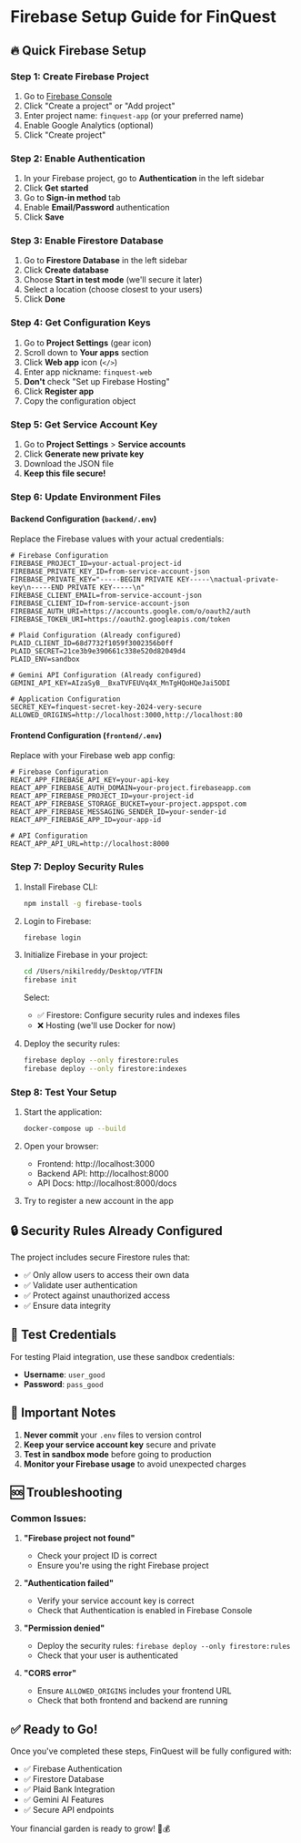 # Firebase Setup Guide for FinQuest

## 🔥 Quick Firebase Setup

### Step 1: Create Firebase Project

1. Go to [Firebase Console](https://console.firebase.google.com/)
2. Click "Create a project" or "Add project"
3. Enter project name: `finquest-app` (or your preferred name)
4. Enable Google Analytics (optional)
5. Click "Create project"

### Step 2: Enable Authentication

1. In your Firebase project, go to **Authentication** in the left sidebar
2. Click **Get started**
3. Go to **Sign-in method** tab
4. Enable **Email/Password** authentication
5. Click **Save**

### Step 3: Enable Firestore Database

1. Go to **Firestore Database** in the left sidebar
2. Click **Create database**
3. Choose **Start in test mode** (we'll secure it later)
4. Select a location (choose closest to your users)
5. Click **Done**

### Step 4: Get Configuration Keys

1. Go to **Project Settings** (gear icon)
2. Scroll down to **Your apps** section
3. Click **Web app** icon (`</>`)
4. Enter app nickname: `finquest-web`
5. **Don't** check "Set up Firebase Hosting"
6. Click **Register app**
7. Copy the configuration object

### Step 5: Get Service Account Key

1. Go to **Project Settings** > **Service accounts**
2. Click **Generate new private key**
3. Download the JSON file
4. **Keep this file secure!**

### Step 6: Update Environment Files

#### Backend Configuration (`backend/.env`)

Replace the Firebase values with your actual credentials:

```env
# Firebase Configuration
FIREBASE_PROJECT_ID=your-actual-project-id
FIREBASE_PRIVATE_KEY_ID=from-service-account-json
FIREBASE_PRIVATE_KEY="-----BEGIN PRIVATE KEY-----\nactual-private-key\n-----END PRIVATE KEY-----\n"
FIREBASE_CLIENT_EMAIL=from-service-account-json
FIREBASE_CLIENT_ID=from-service-account-json
FIREBASE_AUTH_URI=https://accounts.google.com/o/oauth2/auth
FIREBASE_TOKEN_URI=https://oauth2.googleapis.com/token

# Plaid Configuration (Already configured)
PLAID_CLIENT_ID=68d7732f1059f3002356b0ff
PLAID_SECRET=21ce3b9e390661c338e520d82049d4
PLAID_ENV=sandbox

# Gemini API Configuration (Already configured)
GEMINI_API_KEY=AIzaSyB__BxaTVFEUVq4X_MnTgHQoHQeJai5ODI

# Application Configuration
SECRET_KEY=finquest-secret-key-2024-very-secure
ALLOWED_ORIGINS=http://localhost:3000,http://localhost:80
```

#### Frontend Configuration (`frontend/.env`)

Replace with your Firebase web app config:

```env
# Firebase Configuration
REACT_APP_FIREBASE_API_KEY=your-api-key
REACT_APP_FIREBASE_AUTH_DOMAIN=your-project.firebaseapp.com
REACT_APP_FIREBASE_PROJECT_ID=your-project-id
REACT_APP_FIREBASE_STORAGE_BUCKET=your-project.appspot.com
REACT_APP_FIREBASE_MESSAGING_SENDER_ID=your-sender-id
REACT_APP_FIREBASE_APP_ID=your-app-id

# API Configuration
REACT_APP_API_URL=http://localhost:8000
```

### Step 7: Deploy Security Rules

1. Install Firebase CLI:
   ```bash
   npm install -g firebase-tools
   ```

2. Login to Firebase:
   ```bash
   firebase login
   ```

3. Initialize Firebase in your project:
   ```bash
   cd /Users/nikilreddy/Desktop/VTFIN
   firebase init
   ```
   
   Select:
   - ✅ Firestore: Configure security rules and indexes files
   - ❌ Hosting (we'll use Docker for now)

4. Deploy the security rules:
   ```bash
   firebase deploy --only firestore:rules
   firebase deploy --only firestore:indexes
   ```

### Step 8: Test Your Setup

1. Start the application:
   ```bash
   docker-compose up --build
   ```

2. Open your browser:
   - Frontend: http://localhost:3000
   - Backend API: http://localhost:8000
   - API Docs: http://localhost:8000/docs

3. Try to register a new account in the app

## 🔒 Security Rules Already Configured

The project includes secure Firestore rules that:
- ✅ Only allow users to access their own data
- ✅ Validate user authentication
- ✅ Protect against unauthorized access
- ✅ Ensure data integrity

## 🧪 Test Credentials

For testing Plaid integration, use these sandbox credentials:
- **Username**: `user_good`
- **Password**: `pass_good`

## 🚨 Important Notes

1. **Never commit** your `.env` files to version control
2. **Keep your service account key** secure and private
3. **Test in sandbox mode** before going to production
4. **Monitor your Firebase usage** to avoid unexpected charges

## 🆘 Troubleshooting

### Common Issues:

1. **"Firebase project not found"**
   - Check your project ID is correct
   - Ensure you're using the right Firebase project

2. **"Authentication failed"**
   - Verify your service account key is correct
   - Check that Authentication is enabled in Firebase Console

3. **"Permission denied"**
   - Deploy the security rules: `firebase deploy --only firestore:rules`
   - Check that your user is authenticated

4. **"CORS error"**
   - Ensure `ALLOWED_ORIGINS` includes your frontend URL
   - Check that both frontend and backend are running

## ✅ Ready to Go!

Once you've completed these steps, FinQuest will be fully configured with:
- ✅ Firebase Authentication
- ✅ Firestore Database
- ✅ Plaid Bank Integration
- ✅ Gemini AI Features
- ✅ Secure API endpoints

Your financial garden is ready to grow! 🌱💰

